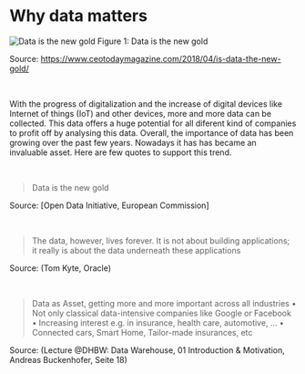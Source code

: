 # Why data matters

![Data is the new gold](https://www.ceotodaymagazine.com/CEO-Today/wp-content/uploads/2018/04/Is-Data-the-New-Gold-1.jpg "Data is the new gold")
Figure 1: Data is the new gold

Source: https://www.ceotodaymagazine.com/2018/04/is-data-the-new-gold/

&nbsp;

With the progress of digitalization and the increase of digital devices like Internet of things (IoT) and other devices, more and more data can be collected. This data offers a huge potential for all diferent kind of companies to profit off by analysing this data. Overall, the importance of data has been growing over the past few years. Nowadays it has has became an invaluable asset. Here are few quotes to support this trend.

&nbsp;

> Data is the new gold

Source: [Open Data Initiative, European Commission]

&nbsp;

> The data, however, lives forever.
> It is not about building applications;
> it really is about the data
> underneath these applications

Source: (Tom Kyte, Oracle)

&nbsp;

> Data as Asset, getting more and more important across all industries
> • Not only classical data-intensive companies like Google or Facebook
> • Increasing interest e.g. in insurance, health care, automotive, …
> • Connected cars, Smart Home, Tailor-made insurances, etc
>

Source: (Lecture @DHBW: Data Warehouse, 01 Introduction & Motivation, Andreas Buckenhofer, Seite 18)
